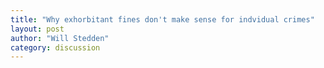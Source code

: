 ```yaml
---
title: "Why exhorbitant fines don't make sense for indvidual crimes"
layout: post
author: "Will Stedden"
category: discussion
---
```

